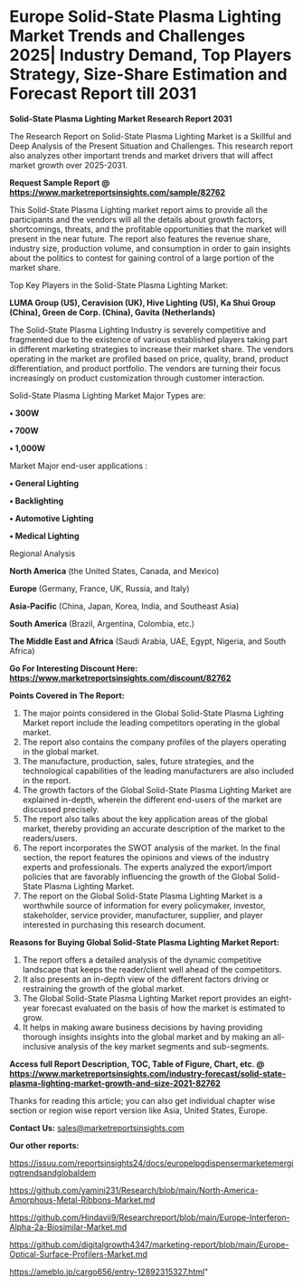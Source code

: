 # Europe Solid-State Plasma Lighting Market Trends and Challenges 2025| Industry Demand, Top Players Strategy, Size-Share Estimation and Forecast Report till 2031

<strong>Solid-State Plasma Lighting Market Research Report 2031</strong>

The Research Report on Solid-State Plasma Lighting Market is a Skillful and Deep Analysis of the Present Situation and Challenges. This research report also analyzes other important trends and market drivers that will affect market growth over 2025-2031.

<strong>Request Sample Report @ <a href=https://www.marketreportsinsights.com/sample/82762>https://www.marketreportsinsights.com/sample/82762</a></strong>

This Solid-State Plasma Lighting market report aims to provide all the participants and the vendors will all the details about growth factors, shortcomings, threats, and the profitable opportunities that the market will present in the near future. The report also features the revenue share, industry size, production volume, and consumption in order to gain insights about the politics to contest for gaining control of a large portion of the market share.

Top Key Players in the Solid-State Plasma Lighting Market:

<strong>LUMA Group (US), Ceravision (UK), Hive Lighting (US), Ka Shui Group (China), Green de Corp. (China), Gavita (Netherlands)</strong>

The Solid-State Plasma Lighting Industry is severely competitive and fragmented due to the existence of various established players taking part in different marketing strategies to increase their market share. The vendors operating in the market are profiled based on price, quality, brand, product differentiation, and product portfolio. The vendors are turning their focus increasingly on product customization through customer interaction.

Solid-State Plasma Lighting Market Major Types are:

<strong>• 300W

• 700W

• 1,000W</strong>

Market Major end-user applications :

<strong>• General Lighting

• Backlighting

• Automotive Lighting

• Medical Lighting</strong>

Regional Analysis

</u><strong><b>North America</b></strong> (the United States, Canada, and Mexico)

<strong><b>Europe </b></strong>(Germany, France, UK, Russia, and Italy)

<strong><b>Asia-Pacific</b></strong> (China, Japan, Korea, India, and Southeast Asia)

<strong><b>South America</b></strong> (Brazil, Argentina, Colombia, etc.)

<strong><b>The Middle East and Africa</b></strong> (Saudi Arabia, UAE, Egypt, Nigeria, and South Africa)

<strong>Go For Interesting Discount Here: <a href=https://www.marketreportsinsights.com/discount/82762>https://www.marketreportsinsights.com/discount/82762</a></strong>

<strong>Points Covered in The Report:</strong>
<ol>
  <li>The major points considered in the Global Solid-State Plasma Lighting Market report include the leading competitors operating in the global market.</li>
  <li>The report also contains the company profiles of the players operating in the global market.</li>
  <li>The manufacture, production, sales, future strategies, and the technological capabilities of the leading manufacturers are also included in the report.</li>
  <li>The growth factors of the Global Solid-State Plasma Lighting Market are explained in-depth, wherein the different end-users of the market are discussed precisely.</li>
  <li>The report also talks about the key application areas of the global market, thereby providing an accurate description of the market to the readers/users.</li>
  <li>The report incorporates the SWOT analysis of the market. In the final section, the report features the opinions and views of the industry experts and professionals. The experts analyzed the export/import policies that are favorably influencing the growth of the Global Solid-State Plasma Lighting Market.</li>
  <li>The report on the Global Solid-State Plasma Lighting Market is a worthwhile source of information for every policymaker, investor, stakeholder, service provider, manufacturer, supplier, and player interested in purchasing this research document.</li>
</ol>
<strong>Reasons for Buying Global Solid-State Plasma Lighting Market Report:</strong>

<ol>
  <li>The report offers a detailed analysis of the dynamic competitive landscape that keeps the reader/client well ahead of the competitors.</li>
  <li>It also presents an in-depth view of the different factors driving or restraining the growth of the global market.</li>
  <li>The Global Solid-State Plasma Lighting Market report provides an eight-year forecast evaluated on the basis of how the market is estimated to grow.</li>
  <li>It helps in making aware business decisions by having providing thorough insights insights into the global market and by making an all-inclusive analysis of the key market segments and sub-segments.</li>
</ol>
<strong>Access full Report Description, TOC, Table of Figure, Chart, etc. @ <a href=https://www.marketreportsinsights.com/industry-forecast/solid-state-plasma-lighting-market-growth-and-size-2021-82762>https://www.marketreportsinsights.com/industry-forecast/solid-state-plasma-lighting-market-growth-and-size-2021-82762</a></strong>


Thanks for reading this article; you can also get individual chapter wise section or region wise report version like Asia, United States, Europe.

<strong>Contact Us:</strong>
sales@marketreportsinsights.com

<strong>Our other reports:</strong>

<a href=https://issuu.com/reportsinsights24/docs/europelpgdispensermarketemergingtrendsandglobaldem>https://issuu.com/reportsinsights24/docs/europelpgdispensermarketemergingtrendsandglobaldem</a>

<a href=https://github.com/yamini231/Research/blob/main/North-America-Amorphous-Metal-Ribbons-Market.md>https://github.com/yamini231/Research/blob/main/North-America-Amorphous-Metal-Ribbons-Market.md</a>

<a href=https://github.com/Hindavii9/Researchreport/blob/main/Europe-Interferon-Alpha-2a-Biosimilar-Market.md>https://github.com/Hindavii9/Researchreport/blob/main/Europe-Interferon-Alpha-2a-Biosimilar-Market.md</a>

<a href=https://github.com/digitalgrowth4347/marketing-report/blob/main/Europe-Optical-Surface-Profilers-Market.md>https://github.com/digitalgrowth4347/marketing-report/blob/main/Europe-Optical-Surface-Profilers-Market.md</a>

<a href=https://ameblo.jp/cargo656/entry-12892315327.html>https://ameblo.jp/cargo656/entry-12892315327.html</a>"
